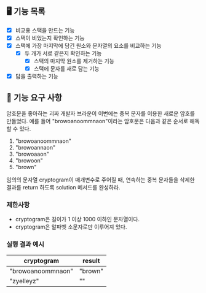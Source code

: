 ## 🖥 기능 목록
- [x] 비교용 스택을 만드는 기능
- [x] 스택이 비었는지 확인하는 기능
- [x] 스택에 가장 마지막에 담긴 원소와 문자열의 요소를 비교하는 기능
  - [x] 두 개가 서로 같은지 확인하는 기능
    - [x] 스택의 마지막 원소를 제거하는 기능  
    - [x] 스택에 문자를 새로 담는 기능
- [x] 답을 출력하는 기능

## 🚀 기능 요구 사항

암호문을 좋아하는 괴짜 개발자 브라운이 이번에는 중복 문자를 이용한 새로운 암호를 만들었다. 예를 들어 "browoanoommnaon"이라는 암호문은 다음과 같은 순서로 해독할 수 있다.

1. "browoanoommnaon"
2. "browoannaon"
3. "browoaaon"
4. "browoon"
5. "brown"

임의의 문자열 cryptogram이 매개변수로 주어질 때, 연속하는 중복 문자들을 삭제한 결과를 return 하도록 solution 메서드를 완성하라.

### 제한사항

- cryptogram은 길이가 1 이상 1000 이하인 문자열이다.
- cryptogram은 알파벳 소문자로만 이루어져 있다.

### 실행 결과 예시

| cryptogram | result |
| --- | --- |
| "browoanoommnaon" | "brown" |
| "zyelleyz" | "" |
